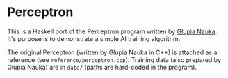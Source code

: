 # Perceptron

This is a Haskell port of the Perceptron program written by
[Głupia Nauka](https://www.facebook.com/Gupia-Nauka-170885267179525/).
It's purpose is to demonstrate a simple AI training algorithm.

The original Perceptron (written by Głupia Nauka in C++) is attached as a
reference (see `reference/perceptron.cpp`). Training data (also prepared by
Głupia Nauka) are in `data/` (paths are hard-coded in the program).
